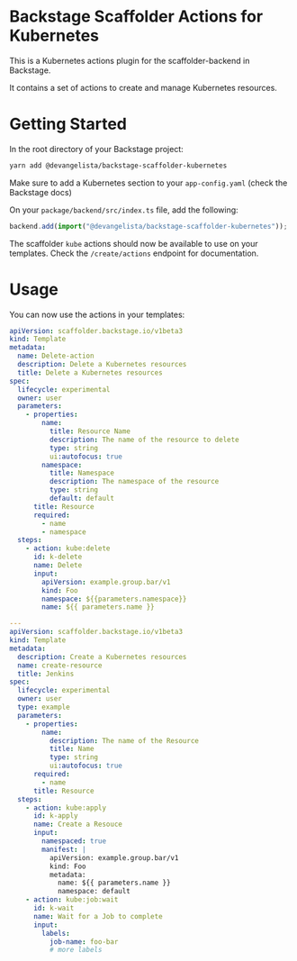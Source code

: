 # Backstage Scaffolder Actions for Kubernetes

This is a Kubernetes actions plugin for the scaffolder-backend in Backstage.

It contains a set of actions to create and manage Kubernetes resources.

# Getting Started

In the root directory of your Backstage project:

```bash
yarn add @devangelista/backstage-scaffolder-kubernetes
```

Make sure to add a Kubernetes section to your `app-config.yaml` (check the
Backstage docs)

On your `package/backend/src/index.ts` file, add the following:

```ts
backend.add(import("@devangelista/backstage-scaffolder-kubernetes"));
```

The scaffolder `kube` actions should now be available to use on your templates. Check the
`/create/actions` endpoint for documentation.

# Usage

You can now use the actions in your templates:

```yaml
apiVersion: scaffolder.backstage.io/v1beta3
kind: Template
metadata:
  name: Delete-action
  description: Delete a Kubernetes resources
  title: Delete a Kubernetes resources
spec:
  lifecycle: experimental
  owner: user
  parameters:
    - properties:
        name:
          title: Resource Name
          description: The name of the resource to delete
          type: string
          ui:autofocus: true
        namespace:
          title: Namespace
          description: The namespace of the resource
          type: string
          default: default
      title: Resource
      required:
        - name
        - namespace
  steps:
    - action: kube:delete
      id: k-delete
      name: Delete
      input:
        apiVersion: example.group.bar/v1
        kind: Foo
        namespace: ${{parameters.namespace}}
        name: ${{ parameters.name }}

---
apiVersion: scaffolder.backstage.io/v1beta3
kind: Template
metadata:
  description: Create a Kubernetes resources
  name: create-resource
  title: Jenkins
spec:
  lifecycle: experimental
  owner: user
  type: example
  parameters:
    - properties:
        name:
          description: The name of the Resource
          title: Name
          type: string
          ui:autofocus: true
      required:
        - name
      title: Resource
  steps:
    - action: kube:apply
      id: k-apply
      name: Create a Resouce
      input:
        namespaced: true
        manifest: |
          apiVersion: example.group.bar/v1
          kind: Foo
          metadata:
            name: ${{ parameters.name }}
            namespace: default
    - action: kube:job:wait
      id: k-wait
      name: Wait for a Job to complete
      input:
        labels:
          job-name: foo-bar
          # more labels
```

